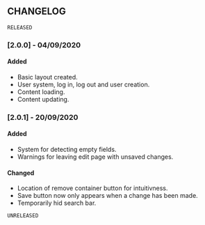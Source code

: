 ## CHANGELOG

`RELEASED`
### [2.0.0] - 04/09/2020
#### Added
- Basic layout created.
- User system, log in, log out and user creation.
- Content loading.
- Content updating.

### [2.0.1] - 20/09/2020
#### Added
- System for detecting empty fields.
- Warnings for leaving edit page with unsaved changes.

#### Changed
- Location of remove container button for intuitivness.
- Save button now only appears when a change has been made.
- Temporarily hid search bar.

`UNRELEASED`
